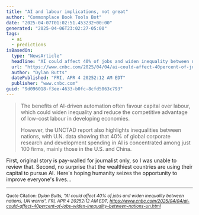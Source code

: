 ```yaml
---
title: "AI and labour implications, not great"
author: "Commonplace Book Tools Bot"
date: "2025-04-07T01:02:51.453232+00:00"
generated: "2025-04-06T23:02:27-05:00"
tags:
  - ai
  - predictions
isBasedOn:
  type: "NewsArticle"
  headline: "AI could affect 40% of jobs and widen inequality between nations, UN warns"
  url: "https://www.cnbc.com/2025/04/04/ai-could-affect-40percent-of-jobs-widen-inequality-between-nations-un.html"
  author: "Dylan Butts"
  datePublished: "FRI, APR 4 20252:12 AM EDT"
  publisher: "www.cnbc.com"
guid: "9d096018-f3ee-4633-b0fc-8cfd5063c793"
---
```


> The benefits of AI-driven automation often favour capital over labour, which could widen inequality and reduce the competitive advantage of low-cost labour in developing economies.
>
> However, the UNCTAD report also highlights inequalities between nations, with U.N. data showing that 40% of global corporate research and development spending in AI is concentrated among just 100 firms, mainly those in the U.S. and China.

First, original story is pay-walled for journalist only, so I was unable to review that. Second, no surprise that the wealthiest countries are using their capital to pursue AI. Here's hoping humanity seizes the opportunity to improve everyone's lives...

---

<sub>Quote Citation: <cite>Dylan Butts, "AI could affect 40% of jobs and widen inequality between nations, UN warns", FRI, APR 4 20252:12 AM EDT, <a href="https://www.cnbc.com/2025/04/04/ai-could-affect-40percent-of-jobs-widen-inequality-between-nations-un.html">https://www.cnbc.com/2025/04/04/ai-could-affect-40percent-of-jobs-widen-inequality-between-nations-un.html</a></cite></sub>